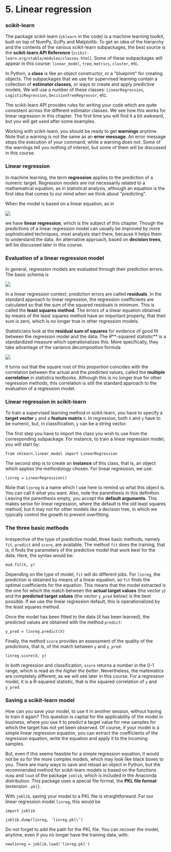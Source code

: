 # 5. Linear regression

### scikit-learn

The package scikit-learn (`sklearn` in the code) is a machine learning toolkit, built on top of NumPy, SciPy and Matplotlib. To get an idea of the hierarchy and the contents of the various scikit-learn subpackages, the best source is the **scikit-learn API Reference** (`scikit-learn.org/stable/modules/classes.html`). Some of these subpackages will appear in this course: `linear_model`, `tree`, `metrics`, `cluster`, etc.

In Python, a **class** is like an object constructor, or a "blueprint" for creating objects. The subpackages that we use for supervised learning contain a collection of **estimator classes**, or ways to create and apply predictive models. We will use a number of these classes: `LinearRegression`, `LogisticRegression`, `DecisionTreeRegressor`, etc.

The scikit-learn API provides rules for writing your code which are quite consistent across the different estimator classes. We see how this works for linear regression in this chapter. The first time you will find it a bit awkward, but you will get used after some examples.

Working with scikit-learn, you should be ready to get **warnings** anytime. Note that a warning is not the same as an **error message**. An error message stops the execution of your command, while a warning does not. Some of the warnings tell you nothing of interest, but some of them will be discussed in this course.

### Linear regression

In machine learning, the term **regression** applies to the prediction of a numeric target. Regression models are not necessarily related to a mathematical equation, as in statistical analysis, although an equation is the first idea that comes to our mind when we think about "predicting".

When the model is based on a linear equation, as in

<img src="https://render.githubusercontent.com/render/math?math=\large Y = b_0 %2B b_1 X_1 %2B b_2 X_2 %2B \cdots %2B b_k X_k,">

we have **linear regression**, which is the subject of this chapter. Though the predictions of a linear regression model can usually be improved by more sophisticated techniques, most analysts start there, because it helps them to understand the data. An alternative approach, based on **decision trees**, will be discussed later in this course.

### Evaluation of a linear regression model

In general, regression models are evaluated through their prediction errors. The basic schema is

<img src="https://render.githubusercontent.com/render/math?math=\large \textrm{Prediction\ error} = \textrm{Actual\ value} - \textrm{Predicted\ value}.">

In a linear regression context, prediction errors are called **residuals**. In the standard approach to linear regression, the regression coefficients are calculated so that the sum of the squared residuals is minimum. This is called the **least squares method**. The errors of a linear equation obtained by means of the least squares method have an important property, that their sum is zero, which is no longer true in other regression models.

Statisticians look at the **residual sum of squares** for evidence of good fit between the regression model and the data. The *R***-squared statistic** is a standardized measure which operationalizes this. More specifically, they take advantage of the variance decomposition formula

<img src="https://render.githubusercontent.com/render/math?math=\large R^2 = \displaystyle \frac{\textrm{var(Predicted\ values)}} {\textrm{var(Actual\ values)}}\,.">

It turns out that the square root of this proportion coincides with the correlation between the actual and the predicted values, called the **multiple correlation** in statistics textbooks. Although this is no longer true for other regression methods, this correlation is still the standard approach to the evaluation of a regression model.

### Linear regression in scikit-learn

To train a supervised learning method in scikit-learn, you have to specify a **target vector** `y` and a **feature matrix** `X`. In regression, both `X` and `y` have to be numeric, but, in classification, `y` can be a string vector. 

The first step  you have to import the class you wish to use from the corresponding subpackage. For instance, to train a linear regression model, you will start by:

`from sklearn.linear_model import LinearRegression` 

The second step is to create an **instance** of this class, that is, an object which applies the methodology chosen. For linear regression, we use:

`linreg = LinearRegression()`

Note that `linreg` is a name which I use here to remind us what this object is. You can call it what you want. Also, note the parenthesis in this definition. Leaving the parenthesis empty, you accept the **default arguments**. This makes sense for linear regression, where the default is the old least squares method, but it may not for other models like a decision tree, in which we typically control the growth to prevent overfitting. 

### The three basic methods

Irrespective of the type of predictive model, three basic methods, namely `fit`, `predict` and `score`, are available. The method `fit` does the training, that is, it finds the parameters of the predictive model that work best for the data. Here, the syntax would be:

`mod.fit(X, y)`

Depending on the type of model, `fit` will do different jobs. For `linreg`, the prediction is obtained by means of a linear equation, so `fit` finds the optimal coefficients for the equation. This means that the model extracted is the one for which the match between the **actual target values** (the vector `y`) and the **predicted target values** (the vector `y_pred` below) is the best possible. If we use the linear regression default, this is operationalized by the least squares method.

Once the model has been fitted to the data (it has been learned), the predicted values are obtained with the method `predict`:

`y_pred = linreg.predict(X)`

Finally, the method `score` provides an assessment of the quality of the predictions, that is, of the match between `y` and `y_pred`: 

`linreg.score(X, y)`

In both regression and classification, `score` returns a number in the 0-1 range, which is read as *the higher the better*. Nevertheless, the matematics are completely different, as we will see later in this course. For a regression model, it is a *R*-squared statistic, that is the squared correlation of `y` and `y_pred`.

### Saving a scikit-learn model

How can you save your model, to use it in another session, without having to train it again? This question is capital for the applicability of the model in business, where you use it to predict a target value for new samples for which the target has not yet been observed. Of course, if your model is a simple linear regression equation, you can extract the coefficients of the regression equation, write the equation and apply it to the incoming samples. 

But, even if this seems feasible for a simple regression equation, it would not be so for the more complex models, which may look like black boxes to you. There are many ways to save and reload an object in Python, but the recommended method for scikit-learn models is based on the functions `dump` and `load` of the package `joblib`, which is included in the Anaconda distribution. This package uses a special file format, the **PKL file format** (extension `.pkl`).

With `joblib`, saving your model to a PKL file is straightforward. For our linear regression model `linreg`, this would be

`import joblib`

`joblib.dump(linreg, 'linreg.pkl\')`
   
Do not forget to add the path for the PKL file. You can recover the model, anytime, even if you no longer have the training data, with:

`newlinreg = joblib.load('linreg.pkl')`

